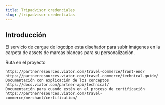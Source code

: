 ```yaml
---
title: Tripadvisor credenciales
slug: /tripadvisor-credentialas
---
```


## Introducción

El servicio de cargue de logotipo esta diseñador para subir imágenes en la carpeta de assets de marcas blancas para su personalización.

Ruta en el proyecto

```shell
https://partnerresources.viator.com/travel-commerce/front-end/
https://partnerresources.viator.com/travel-commerce/technical-guide/
Documentación con explicación de los conceptos
https://docs.viator.com/partner-api/technical/
Documentación para cuando estén en el proceso de certificación
https://partnerresources.viator.com/travel-commerce/merchant/certification/
```
